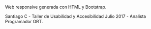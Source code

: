 Web responsive generada con HTML y Bootstrap.

Santiago C - Taller de Usabilidad y Accesibilidad Julio 2017 - Analista Programador ORT. 
